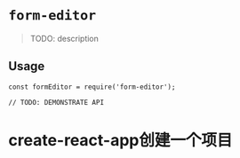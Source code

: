 # `form-editor`

> TODO: description

## Usage

```
const formEditor = require('form-editor');

// TODO: DEMONSTRATE API
```


# create-react-app创建一个项目 
